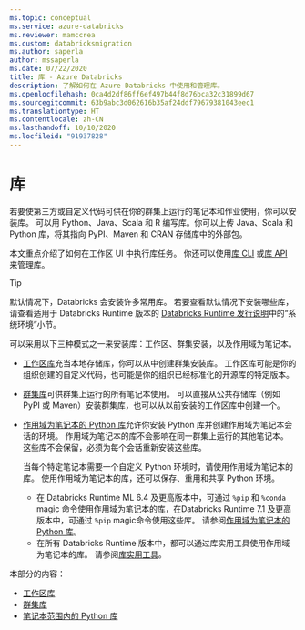 ```yaml
---
ms.topic: conceptual
ms.service: azure-databricks
ms.reviewer: mamccrea
ms.custom: databricksmigration
ms.author: saperla
author: mssaperla
ms.date: 07/22/2020
title: 库 - Azure Databricks
description: 了解如何在 Azure Databricks 中使用和管理库。
ms.openlocfilehash: 0ca4d2df86ff6ef497b44f8d76bca32c31899d67
ms.sourcegitcommit: 63b9abc3d062616b35af24ddf79679381043eec1
ms.translationtype: HT
ms.contentlocale: zh-CN
ms.lasthandoff: 10/10/2020
ms.locfileid: "91937828"
---
```

# <a name="libraries"></a>库

若要使第三方或自定义代码可供在你的群集上运行的笔记本和作业使用，你可以安装库。 可以用 Python、Java、Scala 和 R 编写库。你可以上传 Java、Scala 和 Python 库，将其指向 PyPI、Maven 和 CRAN 存储库中的外部包。

本文重点介绍了如何在工作区 UI 中执行库任务。 你还可以使用[库 CLI](../dev-tools/cli/libraries-cli.md) 或[库 API](../dev-tools/api/latest/libraries.md) 来管理库。

> [!TIP]
>
> 默认情况下，Databricks 会安装许多常用库。 若要查看默认情况下安装哪些库，请查看适用于 Databricks Runtime 版本的 [Databricks Runtime 发行说明](../release-notes/runtime/releases.md)中的“系统环境”小节。

可以采用以下三种模式之一来安装库：工作区、群集安装，以及作用域为笔记本。

* [工作区库](workspace-libraries.md)充当本地存储库，你可以从中创建群集安装库。 工作区库可能是你的组织创建的自定义代码，也可能是你的组织已经标准化的开源库的特定版本。
* [群集库](cluster-libraries.md)可供群集上运行的所有笔记本使用。 可以直接从公共存储库（例如 PyPI 或 Maven）安装群集库，也可以从以前安装的工作区库中创建一个。
* [作用域为笔记本的 Python 库](notebooks-python-libraries.md)允许你安装 Python 库并创建作用域为笔记本会话的环境。 作用域为笔记本的库不会影响在同一群集上运行的其他笔记本。 这些库不会保留，必须为每个会话重新安装这些库。

  当每个特定笔记本需要一个自定义 Python 环境时，请使用作用域为笔记本的库。 使用作用域为笔记本的库，还可以保存、重用和共享 Python 环境。

  * 在 Databricks Runtime ML 6.4 及更高版本中，可通过 `%pip` 和 `%conda` magic 命令使用作用域为笔记本的库，在Databricks Runtime 7.1 及更高版本中，可通过 `%pip` magic命令使用这些库。 请参阅[作用域为笔记本的 Python 库](notebooks-python-libraries.md)。
  * 在所有 Databricks Runtime 版本中，都可以通过库实用工具使用作用域为笔记本的库。 请参阅[库实用工具](../dev-tools/databricks-utils.md#dbutils-library)。

本部分的内容：

* [工作区库](workspace-libraries.md)
* [群集库](cluster-libraries.md)
* [笔记本范围内的 Python 库](notebooks-python-libraries.md)